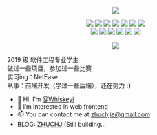 
<p align="center">
  <img src="https://readme-typing-svg.herokuapp.com?font=Fira+Code&pause=1000&color=000000&background=FFFFFF&vCenter=true&width=120&height=30&lines=%40Whiskeyi">
</p>

<div align="center">
  <img src="https://img.shields.io/badge/-JavaScript-f6da1c?style=flat&logo=javascript&logoColor=white">
  <img src="https://img.shields.io/badge/-React-00b4ce?style=flat&logo=react&logoColor=white">
  <img src="https://img.shields.io/badge/-TypeScript-2b6dbf?style=flat&logo=typescript&logoColor=white">
  <img src="https://img.shields.io/badge/-Vue-46b882?style=flat&logo=vue.js&logoColor=white">
  <img src="https://img.shields.io/badge/-Node.js-3C873A?style=flat&logo=Node.js&logoColor=white">
  <img src="https://img.shields.io/badge/Wechat_Miniprogram-09b955?style=flat&logo=wechat&logoColor=white">
  <img src="https://img.shields.io/badge/-Less-bf608e?style=flat&logo=less&logoColor=white">
</div>
<div align="center">
  <img src="https://img.shields.io/badge/-Git-ee462c?style=flat&logo=git&logoColor=white">
  <img src="https://img.shields.io/badge/-Nginx-408e43?style=flat&logo=nginx&logoColor=white">
  <img src="https://img.shields.io/badge/-Docker-218bea?style=flat&logo=docker&logoColor=white">
  <img src="https://img.shields.io/badge/-Github-black?style=flat&logo=github">
   <img src="https://img.shields.io/badge/-Webpack-%232C3A42?style=flat-square&logo=webpack">
   <img src="https://img.shields.io/badge/-ESLint-%234B32C3?style=flat-square&logo=eslint">
</div>
<p />

<p align="center">
  <img src="https://github-readme-stats.vercel.app/api?username=Whiskeyi&show_icons=true">
</p>

2019 级 软件工程专业学生<br />
做过一些项目，参加过一些比赛<br />
实习ing：NetEase<br />
从事：前端开发（学过一些后端），还在努力  **:)**

- 👋 Hi, I’m [@Whiskeyi](https://github.com/Whiskeyi)
- 👀 I’m interested in web frontend
- 📫 You can contact me at [zhuchjie@gmail.com](mailto:zhuchjie@gmail.com)
- BLOG: [ZHUCHJ](https://zhuchj.com/) (Still building...


